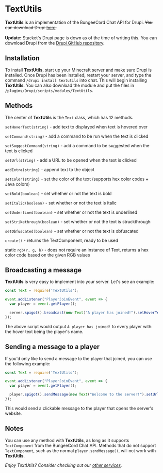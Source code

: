 # TextUtils
**TextUtils** is an implementation of the BungeeCord Chat API for Drupi.
~~You can download Drupi [here](https://stacket.net/drupi).~~<br/><br/>
**Update:** Stacket's Drupi page is down as of the time of writing this. You can download Drupi from the [Drupi GitHub repository](https://github.com/drupijs/Drupi-JS/releases).

## Installation
To install **TextUtils**, start up your Minecraft server and make sure Drupi is installed.
Once Drupi has been installed, restart your server, and type the command `/drupi install textutils` into chat.
This will begin installing **TextUtils**.
You can also download the module and put the files in `/plugins/Drupi/scripts/modules/TextUtils`.

## Methods
The center of **TextUtils** is the `Text` class, which has 12 methods.

`setHoverText(string)` - add text to displayed when text is hovered over

`setCommand(string)` - add a command to be run when the text is clicked

`setSuggestCommand(string)` - add a command to be suggested when the text is clicked

`setUrl(string)` - add a URL to be opened when the text is clicked

`addExtra(string)` - append text to the object

`setColor(string)` - set the color of the text (supports hex color codes + Java colors)

`setBold(boolean)` - set whether or not the text is bold

`setItalic(boolean)` - set whether or not the text is italic

`setUnderlined(boolean)` - set whether or not the text is underlined

`setStrikethrough(boolean)` - set whether or not the text is struckthrough

`setObfuscated(boolean)` - set whether or not the text is obfuscated

`create()` - returns the TextComponent, ready to be used

static `rgb(r, g, b)` - does not require an instance of Text, returns a hex color code based on the given RGB values

## Broadcasting a message
**TextUtils** is very easy to implement into your server. Let's see an example:

```js
const Text = require('TextUtils');

event.addListener("PlayerJoinEvent", event => {
  var player = event.getPlayer();

  server.spigot().broadcast(new Text("A player has joined!").setHoverText(player.getDisplayName()).create());
});
```

The above script would output `A player has joined!` to every player with the hover text being the player's name.

## Sending a message to a player
If you'd only like to send a message to the player that joined, you can use the following example:

```js
const Text = require('TextUtils');

event.addListener("PlayerJoinEvent", event => {
  var player = event.getPlayer();

  player.spigot().sendMessage(new Text("Welcome to the server!").setUrl("https://myserver.com").create());
});
```

This would send a clickable message to the player that opens the server's website.

## Notes
You can use any method with **TextUtils**, as long as it supports `TextComponent` from the BungeeCord Chat API.
Methods that do not support `TextComponent`, such as the normal `player.sendMessage()`, will not work with **TextUtils**.

*Enjoy TextUtils? Consider checking out our [other services](https://satellyte.net).*
